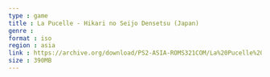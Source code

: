 ```yaml
---
type : game
title : La Pucelle - Hikari no Seijo Densetsu (Japan)
genre : 
format : iso
region : asia
link : https://archive.org/download/PS2-ASIA-ROMS321COM/La%20Pucelle%20-%20Hikari%20no%20Seijo%20Densetsu%20%28Japan%29.7z
size : 390MB
---
```

